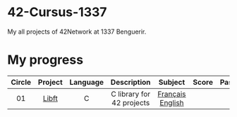 # 42-Cursus-1337
My all projects of 42Network at 1337 Benguerir.

# My progress
|Circle | Project | Language | Description | Subject | Score | Pass | Level |
|:-----:|:-------:|:--------:|:-----------:|:-------:|:-----:|:----:|:-----:|
|01| [Libft](https://github.com/48d31kh413k/Libft-42) | C | C library for 42 projects | [Français](https://github.com/48d31kh413k/Libft-42Subjects/fr.subject.pdf) <br /> [English](https://github.com/48d31kh413k/Libft-42Subjects/en.subject.pdf) |
